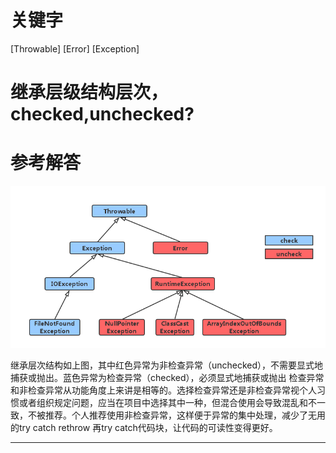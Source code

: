 # 关键字

[Throwable] [Error] [Exception]

# 继承层级结构层次，checked,unchecked?

# 参考解答

![](/assets/throwable.png)

继承层次结构如上图，其中红色异常为非检查异常（unchecked），不需要显式地捕获或抛出。蓝色异常为检查异常（checked），必须显式地捕获或抛出
检查异常和非检查异常从功能角度上来讲是相等的。选择检查异常还是非检查异常视个人习惯或者组织规定问题，应当在项目中选择其中一种，但混合使用会导致混乱和不一致，不被推荐。个人推荐使用非检查异常，这样便于异常的集中处理，减少了无用的try catch rethrow 再try catch代码块，让代码的可读性变得更好。

---

